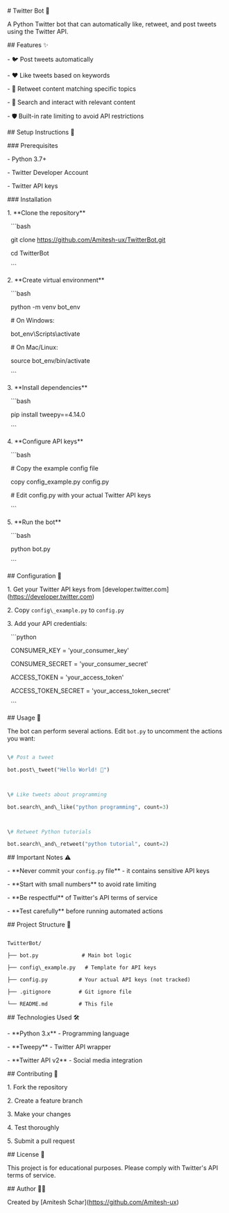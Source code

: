 \# Twitter Bot 🤖



A Python Twitter bot that can automatically like, retweet, and post tweets using the Twitter API.



\## Features ✨



\- 🐦 Post tweets automatically

\- ❤️ Like tweets based on keywords

\- 🔄 Retweet content matching specific topics

\- 🎯 Search and interact with relevant content

\- 🛡️ Built-in rate limiting to avoid API restrictions



\## Setup Instructions 🚀



\### Prerequisites

\- Python 3.7+

\- Twitter Developer Account

\- Twitter API keys



\### Installation



1\. \*\*Clone the repository\*\*

&nbsp;  ```bash

&nbsp;  git clone https://github.com/Amitesh-ux/TwitterBot.git

&nbsp;  cd TwitterBot

&nbsp;  ```



2\. \*\*Create virtual environment\*\*

&nbsp;  ```bash

&nbsp;  python -m venv bot\_env

&nbsp;  # On Windows:

&nbsp;  bot\_env\\Scripts\\activate

&nbsp;  # On Mac/Linux:

&nbsp;  source bot\_env/bin/activate

&nbsp;  ```



3\. \*\*Install dependencies\*\*

&nbsp;  ```bash

&nbsp;  pip install tweepy==4.14.0

&nbsp;  ```



4\. \*\*Configure API keys\*\*

&nbsp;  ```bash

&nbsp;  # Copy the example config file

&nbsp;  copy config\_example.py config.py

&nbsp;  # Edit config.py with your actual Twitter API keys

&nbsp;  ```



5\. \*\*Run the bot\*\*

&nbsp;  ```bash

&nbsp;  python bot.py

&nbsp;  ```



\## Configuration 🔧



1\. Get your Twitter API keys from \[developer.twitter.com](https://developer.twitter.com)

2\. Copy `config\_example.py` to `config.py`

3\. Add your API credentials:

&nbsp;  ```python

&nbsp;  CONSUMER\_KEY = 'your\_consumer\_key'

&nbsp;  CONSUMER\_SECRET = 'your\_consumer\_secret'

&nbsp;  ACCESS\_TOKEN = 'your\_access\_token'

&nbsp;  ACCESS\_TOKEN\_SECRET = 'your\_access\_token\_secret'

&nbsp;  ```



\## Usage 📖



The bot can perform several actions. Edit `bot.py` to uncomment the actions you want:



```python

\# Post a tweet

bot.post\_tweet("Hello World! 🤖")



\# Like tweets about programming

bot.search\_and\_like("python programming", count=3)



\# Retweet Python tutorials

bot.search\_and\_retweet("python tutorial", count=2)

```



\## Important Notes ⚠️



\- \*\*Never commit your `config.py` file\*\* - it contains sensitive API keys

\- \*\*Start with small numbers\*\* to avoid rate limiting

\- \*\*Be respectful\*\* of Twitter's API terms of service

\- \*\*Test carefully\*\* before running automated actions



\## Project Structure 📁



```

TwitterBot/

├── bot.py              # Main bot logic

├── config\_example.py   # Template for API keys

├── config.py          # Your actual API keys (not tracked)

├── .gitignore         # Git ignore file

└── README.md          # This file

```



\## Technologies Used 🛠️



\- \*\*Python 3.x\*\* - Programming language

\- \*\*Tweepy\*\* - Twitter API wrapper

\- \*\*Twitter API v2\*\* - Social media integration



\## Contributing 🤝



1\. Fork the repository

2\. Create a feature branch

3\. Make your changes

4\. Test thoroughly

5\. Submit a pull request



\## License 📄



This project is for educational purposes. Please comply with Twitter's API terms of service.



\## Author 👨‍💻



Created by \[Amitesh Schar](https://github.com/Amitesh-ux)

